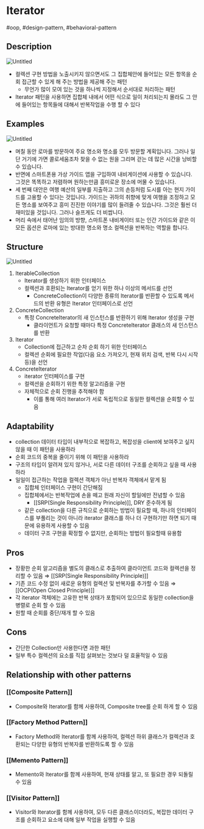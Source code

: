 # Iterator

#oop, #design-pattern, #behavioral-pattern

## Description

![Untitled](Untitled%2024.png)

- 컬렉션 구현 방법을 노출시키지 않으면서도 그 집합체안에 들어있는 모든 항목을 순회 접근할 수 있게 해 주는 방법을 제공해 주는 패턴
  - 무언가 많이 모여 있는 것을 하나씩 지정해서 순서대로 처리하는 패턴
- Iterator 패턴을 사용하면 집합체 내에서 어떤 식으로 일이 처리되는지 몰라도 그 안에 들어있는 항목들에 대해서 반복작업을 수행 할 수 있다

## Examples

![Untitled](Untitled%2025.png)

- 며칠 동안 로마를 방문하여 주요 명소와 명소를 모두 방문할 계획입니다. 그러나 일단 거기에 가면 콜로세움조차 찾을 수 없는 원을 그리며 걷는 데 많은 시간을 낭비할 수 있습니다.
- 반면에 스마트폰용 가상 가이드 앱을 구입하여 내비게이션에 사용할 수 있습니다. 그것은 똑똑하고 저렴하며 원하는만큼 흥미로운 장소에 머물 수 있습니다.
- 세 번째 대안은 여행 예산의 일부를 지출하고 그의 손등처럼 도시를 아는 현지 가이드를 고용할 수 있다는 것입니다. 가이드는 귀하의 취향에 맞게 여행을 조정하고 모든 명소를 보여주고 흥미 진진한 이야기를 많이 들려줄 수 있습니다. 그것은 훨씬 더 재미있을 것입니다. 그러나 슬프게도 더 비쌉니다.
- 머리 속에서 태어난 임의의 방향, 스마트폰 내비게이터 또는 인간 가이드와 같은 이 모든 옵션은 로마에 있는 방대한 명소와 명소 컬렉션을 반복하는 역할을 합니다.

## Structure

![Untitled](Untitled%2026.png)

1. IterableCollection
   - Iterator를 생성하기 위한 인터페이스
   - 컬렉션과 호환되는 Iterator를 얻기 위한 하나 이상의 메서드를 선언
     - ConcreteCollection이 다양한 종류의 Iterator를 반환할 수 있도록 메서드의 반환 유형은 Iterator 인터페이스로 선언
2. ConcreteCollection
   - 특정 ConcreteIterator의 새 인스턴스를 반환하기 위해 Iterator 생성을 구현
     - 클라이언트가 요청할 때마다 특정 ConcreteIterator 클래스의 새 인스턴스를 반환
3. Iterator
   - Collection에 접근하고 순차 순회 하기 위한 인터페이스
   - 컬렉션 순회에 필요한 작업(다음 요소 가져오기, 현재 위치 검색, 반복 다시 시작 등)을 선언
4. ConcreteIterator
   - iterator 인터페이스를 구현
   - 컬렉션을 순회하기 위한 특정 알고리즘을 구현
   - 자체적으로 순회 진행을 추적해야 함
     - 이를 통해 여러 Iterator가 서로 독립적으로 동일한 컬렉션을 순회할 수 있음

## Adaptability

- collection 데이터 타입이 내부적으로 복잡하고, 복잡성을 client에 보여주고 싶지 않을 때 이 패턴을 사용하라
- 순회 코드의 중복을 줄이기 위해 이 패턴을 사용하라
- 구조의 타입이 알려져 있지 않거나, 서로 다른 데이터 구조를 순회하고 싶을 때 사용하라
- 일일이 접근하는 작업을 컬렉션 객체가 아닌 반복자 객체에서 맡게 됨
  - 집합체 인터페이스 구현이 간단해짐
  - 집합체에서는 반복작업에 손을 떼고 원래 자신이 할일에만 전념할 수 있음
    - [[SRP(Single Responsibility Principle)]], DRY 준수하게 됨
  - 같은 collection을 다른 규칙으로 순회하는 방법이 필요할 때, 하나의 인터페이스를 부풀리는 것이 아니라 iterator 클래스를 하나 더 구현하기만 하면 되기 때문에 유용하게 사용할 수 있음
  - 데이터 구조 구현을 확정할 수 없지만, 순회하는 방법이 필요할때 유용함

## Pros

- 장황한 순회 알고리즘을 별도의 클래스로 추출하여 클라이언트 코드와 컬렉션을 정리할 수 있음 ⇒ [[SRP(Single Responsibility Principle)]]
- 기존 코드 수정 없이 새로운 유형의 컬렉션 및 반복자를 추가할 수 있음 ⇒ [[OCP(Open Closed Principle)]]
- 각 iterator 객체에는 고유한 반복 상태가 포함되어 있으므로 동일한 collection을 병렬로 순회 할 수 있음
- 원할 때 순회를 중단/재개 할 수 있음

## Cons

- 간단한 Collection만 사용한다면 과한 패턴
- 일부 특수 컬렉션의 요소를 직접 살펴보는 것보다 덜 효율적일 수 있음

## Relationship with other patterns

### [[Composite Pattern]]

- Composite와 Iterator를 함께 사용하여, Composite tree를 순회 하게 할 수 있음

### [[Factory Method Pattern]]

- Factory Method와 Iterator를 함께 사용하여, 컬렉션 하위 클래스가 컬렉션과 호환되는 다양한 유형의 반복자를 반환하도록 할 수 있음

### [[Memento Pattern]]

- Memento와 Iterator를 함께 사용하여, 현재 상태를 알고, 또 필요한 경우 되돌릴 수 있음

### [[Visitor Pattern]]

- Visitor와 Iterator를 함께 사용하여, 모두 다른 클래스이더라도, 복잡한 데이터 구조를 순회하고 요소에 대해 일부 작업을 실행할 수 있음
